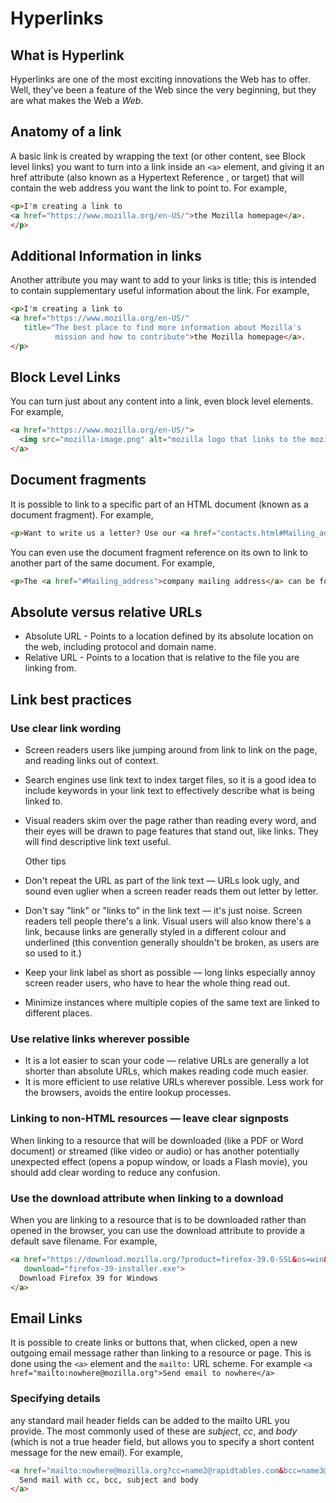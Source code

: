 # Hyperlinks

## What is Hyperlink

Hyperlinks are one of the most exciting innovations the Web has to offer. Well, they've been a feature of the Web since the very beginning, but they are what makes the Web a *Web*.

## Anatomy of a link

A basic link is created by wrapping the text (or other content, see Block level links) you want to turn into a link inside an `<a>` element, and giving it an href attribute (also known as a Hypertext Reference , or target) that will contain the web address you want the link to point to. For example,

```html
<p>I'm creating a link to
<a href="https://www.mozilla.org/en-US/">the Mozilla homepage</a>.
</p>
```

## Additional Information in links

Another attribute you may want to add to your links is title; this is intended to contain supplementary useful information about the link. For example,

```html
<p>I'm creating a link to
<a href="https://www.mozilla.org/en-US/"
   title="The best place to find more information about Mozilla's
          mission and how to contribute">the Mozilla homepage</a>.
</p>
```

## Block Level Links

You can turn just about any content into a link, even block level elements. For example,

```html
<a href="https://www.mozilla.org/en-US/">
  <img src="mozilla-image.png" alt="mozilla logo that links to the mozilla homepage">
</a>
```

## Document fragments

It is possible to link to a specific part of an HTML document (known as a document fragment). For example,

```html
<p>Want to write us a letter? Use our <a href="contacts.html#Mailing_address">mailing address</a>.</p>
```

You can even use the document fragment reference on its own to link to another part of the same document. For example,

```html
<p>The <a href="#Mailing_address">company mailing address</a> can be found at the bottom of this page.</p>
```

## Absolute versus relative URLs

* Absolute URL - Points to a location defined by its absolute location on the web, including protocol and domain name.
* Relative URL - Points to a location that is relative to the file you are linking from.

## Link best practices

### Use clear link wording

* Screen readers users like jumping around from link to link on the page, and reading links out of context.
* Search engines use link text to index target files, so it is a good idea to include keywords in your link text to effectively describe what is being linked to.
* Visual readers skim over the page rather than reading every word, and their eyes will be drawn to page features that stand out, like links. They will find descriptive link text useful.

  Other tips

* Don't repeat the URL as part of the link text — URLs look ugly, and sound even uglier when a screen reader reads them out letter by letter.
* Don't say "link" or "links to" in the link text — it's just noise. Screen readers tell people there's a link. Visual users will also know there's a link, because links are generally styled in a different colour and underlined (this convention generally shouldn't be broken, as users are so used to it.)
* Keep your link label as short as possible — long links especially annoy screen reader users, who have to hear the whole thing read out.
* Minimize instances where multiple copies of the same text are linked to different places.

### Use relative links wherever possible

* It is a lot easier to scan your code — relative URLs are generally a lot shorter than absolute URLs, which makes reading code much easier.
* It is more efficient to use relative URLs wherever possible. Less work for the browsers, avoids the entire lookup processes.

### Linking to non-HTML resources — leave clear signposts

When linking to a resource that will be downloaded (like a PDF or Word document) or streamed (like video or audio) or has another potentially unexpected effect (opens a popup window, or loads a Flash movie), you should add clear wording to reduce any confusion.

### Use the download attribute when linking to a download

When you are linking to a resource that is to be downloaded rather than opened in the browser, you can use the download attribute to provide a default save filename. For example,

```html
<a href="https://download.mozilla.org/?product=firefox-39.0-SSL&os=win&lang=en-US"
   download="firefox-39-installer.exe">
  Download Firefox 39 for Windows
</a>
```

## Email Links

It is possible to create links or buttons that, when clicked, open a new outgoing email message rather than linking to a resource or page. This is done using the `<a>` element and the `mailto:` URL scheme. For example `<a href="mailto:nowhere@mozilla.org">Send email to nowhere</a>`

### Specifying details

any standard mail header fields can be added to the mailto URL you provide. The most commonly used of these are *subject*, *cc*, and *body* (which is not a true header field, but allows you to specify a short content message for the new email). For example,

```html
<a href="mailto:nowhere@mozilla.org?cc=name2@rapidtables.com&bcc=name3@rapidtables.com&amp;subject=The%20subject%20of%20the%20email &amp;body=The%20body%20of%20the%20email">
  Send mail with cc, bcc, subject and body
</a>
```
